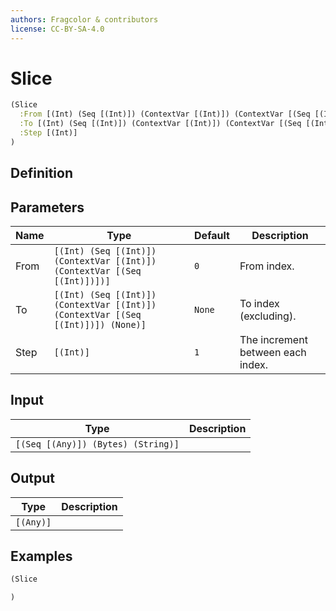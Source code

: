 ```yaml
---
authors: Fragcolor & contributors
license: CC-BY-SA-4.0
---
```



# Slice

```clojure
(Slice
  :From [(Int) (Seq [(Int)]) (ContextVar [(Int)]) (ContextVar [(Seq [(Int)])])]
  :To [(Int) (Seq [(Int)]) (ContextVar [(Int)]) (ContextVar [(Seq [(Int)])]) (None)]
  :Step [(Int)]
)
```


## Definition




## Parameters

| Name | Type | Default | Description |
|------|------|---------|-------------|
| From | `[(Int) (Seq [(Int)]) (ContextVar [(Int)]) (ContextVar [(Seq [(Int)])])]` | `0` | From index. |
| To | `[(Int) (Seq [(Int)]) (ContextVar [(Int)]) (ContextVar [(Seq [(Int)])]) (None)]` | `None` | To index (excluding). |
| Step | `[(Int)]` | `1` | The increment between each index. |


## Input

| Type | Description |
|------|-------------|
| `[(Seq [(Any)]) (Bytes) (String)]` |  |


## Output

| Type | Description |
|------|-------------|
| `[(Any)]` |  |


## Examples

```clojure
(Slice

)
```
